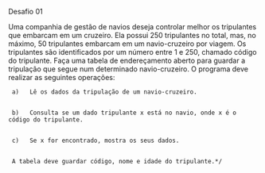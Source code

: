 Desafio 01

Uma companhia de gestão de navios deseja controlar melhor os tripulantes que embarcam em um cruzeiro. Ela possui
250 tripulantes no total, mas, no máximo, 50 tripulantes embarcam em um navio-cruzeiro por viagem. Os tripulantes são identificados por um número entre 1 e 250, chamado código do tripulante. Faça uma tabela de endereçamento aberto
para guardar a tripulação que segue num determinado navio-cruzeiro. O programa deve realizar as seguintes operações:


     a)   Lê os dados da tripulação de um navio-cruzeiro.


     b)   Consulta se um dado tripulante x está no navio, onde x é o código do tripulante.


     c)   Se x for encontrado, mostra os seus dados.


     A tabela deve guardar código, nome e idade do tripulante.*/
